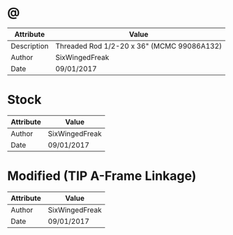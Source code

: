 # @
| Attribute | Value |
| ---  | ---     |
| Description | Threaded Rod 1/2-20 x 36&quot; (MCMC 99086A132) |
| Author | SixWingedFreak |
| Date | 09/01/2017 |
# Stock
| Attribute | Value |
| ---  | ---     |
| Author | SixWingedFreak |
| Date | 09/01/2017 |
# Modified (TIP A-Frame Linkage)
| Attribute | Value |
| ---  | ---     |
| Author | SixWingedFreak |
| Date | 09/01/2017 |
